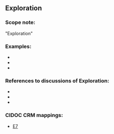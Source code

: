 
## Exploration

###  Scope note: 
"Exploration" 

### Examples: 

* 

* 

* 


### References to discussions of Exploration:

* 

* 

* 

### CIDOC CRM mappings: 

* [E7](http://www.cidoc-crm.org/Entity/E7-Activity/Version-6.2.1)


